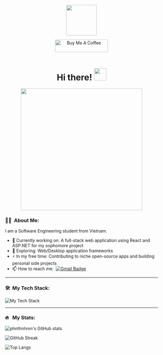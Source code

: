 <p align="center"><img src="https://i.giphy.com/media/v1.Y2lkPTc5MGI3NjExbW8zcGV1aWx1NjFqMXY1d3BrdDdlbDJraDNrMGV2OWQzaGIzM2dwdCZlcD12MV9pbnRlcm5hbF9naWZfYnlfaWQmY3Q9dHM/Uaxj062PavgqZRhVkS/giphy.gif" width="100"/></p>

<p align="center"><a href="https://www.buymeacoffee.com/phnthnhnm" target="_blank"><img src="https://cdn.buymeacoffee.com/buttons/default-orange.png" alt="Buy Me A Coffee" height="41" width="174"></a></p>

<p align="center"><img src="https://komarev.com/ghpvc/?username=phnthnhnm&style=flat-square&color=blue" alt=""></p>

<h1 align="center">Hi there! <img src="https://i.giphy.com/media/v1.Y2lkPTc5MGI3NjExeHBtY3FkbzB1ZWxlNWF1bG45ejQ2M3ZlNWI4bDA4NDhneXUwd3Y5ciZlcD12MV9pbnRlcm5hbF9naWZfYnlfaWQmY3Q9cw/hvRJCLFzcasrR4ia7z/giphy.gif" width="40"></h1>

<p align="center"><img src="https://i.giphy.com/media/v1.Y2lkPTc5MGI3NjExbnJseHJ6cW5nejVjazVlaW5tNGtwcnMzdHh4YnlpaWp0enUyMjI5diZlcD12MV9pbnRlcm5hbF9naWZfYnlfaWQmY3Q9cw/Zebztgv7jmkoLe1DoY/giphy.gif" width="400" height="400"  /></p>

### :man_technologist: &nbsp;About Me:

I am a Software Engineering student from Vietnam.

- 🔭 Currently working on: A full-stack web application using React and ASP.NET for my sophomore project
- 🌱 Exploring: Web/Desktop application frameworks
- ⚡ In my free time: Contributing to niche open-source apps and building personal side projects
- 📫 How to reach me: &nbsp;[![Gmail Badge](https://img.shields.io/badge/Gmail-D14836?style=flat&logo=gmail&logoColor=white)](phnthnhnm0612@gmail.com)

---

### 🛠 &nbsp;My Tech Stack:

![My Tech Stack](https://github-readme-tech-stack.vercel.app/api/cards?fontWeight=normal&lineCount=1&theme=catppuccin_frappe&hideTitle=true&bg=%23303446&badge=%23292c3c&border=%23737994&titleColor=%2381c8be&line1=blazor%2CBlazor%2C512BD4%3B.net%2C.NET%2C512BD4%3Bpostgresql%2CPostgreSQL%2C4169E1%3B&width=500)

---

### 🔥 &nbsp; My Stats:

![phnthnhnm's GitHub stats](https://github-readme-stats-phi-olive-19.vercel.app/api?username=phnthnhnm&show_icons=true&hide_title=true&show=reviews,discussions_started,discussions_answered,prs_merged,prs_merged_percentage&bg_color=303446&text_color=c6d0f5&icon_color=ca9ee6&title_color=81c8be&card_width=500)

![GitHub Streak](https://streak-stats.demolab.com?user=phnthnhnm&theme=catppuccin-frappe&card_width=500&card_height=200)

![Top Langs](https://github-readme-stats-phi-olive-19.vercel.app/api/top-langs/?username=phnthnhnm&layout=compact&bg_color=303446&text_color=c6d0f5&icon_color=ca9ee6&title_color=81c8be&card_width=500)

